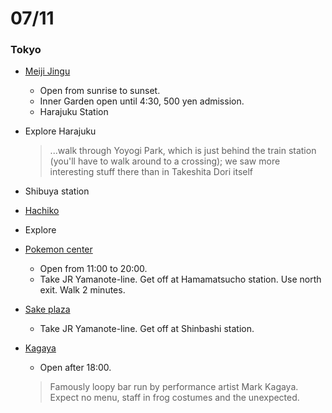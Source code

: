 # 07/11

### Tokyo

* [Meiji Jingu](https://github.com/ags/japan-trip-2013/issues/16)
  * Open from sunrise to sunset.
  * Inner Garden open until 4:30, 500 yen admission.
  * Harajuku Station

* Explore Harajuku
  > ...walk through Yoyogi Park, which is just behind the train station (you'll have to walk around to a crossing); we saw more interesting stuff there than in Takeshita Dori itself

* Shibuya station

* [Hachiko](https://maps.google.com/maps?q=Hachik%C5%8D&ie=UTF-8&ei=iCxrUofYOMaiiAeb9oF4&ved=0CAoQ_AUoAg)

* Explore

* [Pokemon center](http://www.pokemon.co.jp/gp/pokecen/english/images/map_tokyo_e.pdf)
  * Open from 11:00 to 20:00.
  * Take JR Yamanote-line. Get off at Hamamatsucho station. Use north exit. Walk 2 minutes.

* [Sake plaza](https://maps.google.com/maps?q=1-1-21+Nishi-Shinbashi&ie=UTF-8&ei=PjdrUq64KoaOigLqmoGACA&ved=0CAoQ_AUoAg)
  * Take JR Yamanote-line. Get off at Shinbashi station.

* [Kagaya](https://maps.google.com/maps?q=Hanasada+Building+B1F,+2-15-12+Shinbashi&ie=UTF-8&ei=UjlrUte4J4bYigfz_IGwBA&ved=0CAoQ_AUoAg)
  * Open after 18:00.

  > Famously loopy bar run by performance artist Mark Kagaya. Expect no menu, staff in frog costumes and the unexpected.
